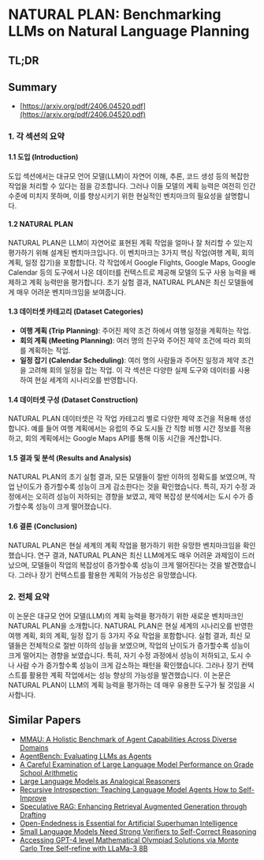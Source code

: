 # NATURAL PLAN: Benchmarking LLMs on Natural Language Planning
## TL;DR
## Summary
- [https://arxiv.org/pdf/2406.04520.pdf](https://arxiv.org/pdf/2406.04520.pdf)

### 1. 각 섹션의 요약

#### 1.1 도입 (Introduction)
도입 섹션에서는 대규모 언어 모델(LLM)이 자연어 이해, 추론, 코드 생성 등의 복잡한 작업을 처리할 수 있다는 점을 강조합니다. 그러나 이들 모델의 계획 능력은 여전히 인간 수준에 미치지 못하며, 이를 향상시키기 위한 현실적인 벤치마크의 필요성을 설명합니다.

#### 1.2 NATURAL PLAN
NATURAL PLAN은 LLM이 자연어로 표현된 계획 작업을 얼마나 잘 처리할 수 있는지 평가하기 위해 설계된 벤치마크입니다. 이 벤치마크는 3가지 핵심 작업(여행 계획, 회의 계획, 일정 잡기)을 포함합니다. 각 작업에서 Google Flights, Google Maps, Google Calendar 등의 도구에서 나온 데이터를 컨텍스트로 제공해 모델의 도구 사용 능력을 배제하고 계획 능력만을 평가합니다. 초기 실험 결과, NATURAL PLAN은 최신 모델들에게 매우 어려운 벤치마크임을 보여줍니다.

#### 1.3 데이터셋 카테고리 (Dataset Categories)
- **여행 계획 (Trip Planning)**: 주어진 제약 조건 하에서 여행 일정을 계획하는 작업.
- **회의 계획 (Meeting Planning)**: 여러 명의 친구와 주어진 제약 조건에 따라 회의를 계획하는 작업.
- **일정 잡기 (Calendar Scheduling)**: 여러 명의 사람들과 주어진 일정과 제약 조건을 고려해 회의 일정을 잡는 작업.
이 각 섹션은 다양한 실제 도구와 데이터를 사용하여 현실 세계의 시나리오를 반영합니다.

#### 1.4 데이터셋 구성 (Dataset Construction)
NATURAL PLAN 데이터셋은 각 작업 카테고리 별로 다양한 제약 조건을 적용해 생성합니다. 예를 들어 여행 계획에서는 유럽의 주요 도시들 간 직항 비행 시간 정보를 적용하고, 회의 계획에서는 Google Maps API를 통해 이동 시간을 계산합니다.

#### 1.5 결과 및 분석 (Results and Analysis)
NATURAL PLAN의 초기 실험 결과, 모든 모델들이 절반 이하의 정확도를 보였으며, 작업 난이도가 증가할수록 성능이 크게 감소한다는 것을 확인했습니다. 특히, 자기 수정 과정에서는 오히려 성능이 저하되는 경향을 보였고, 제약 복잡성 분석에서는 도시 수가 증가할수록 성능이 크게 떨어졌습니다.

#### 1.6 결론 (Conclusion)
NATURAL PLAN은 현실 세계의 계획 작업을 평가하기 위한 유망한 벤치마크임을 확인했습니다. 연구 결과, NATURAL PLAN은 최신 LLM에게도 매우 어려운 과제임이 드러났으며, 모델들이 작업의 복잡성이 증가할수록 성능이 크게 떨어진다는 것을 발견했습니다. 그러나 장기 컨텍스트를 활용한 계획의 가능성은 유망했습니다.

### 2. 전체 요약
이 논문은 대규모 언어 모델(LLM)의 계획 능력을 평가하기 위한 새로운 벤치마크인 NATURAL PLAN을 소개합니다. NATURAL PLAN은 현실 세계의 시나리오를 반영한 여행 계획, 회의 계획, 일정 잡기 등 3가지 주요 작업을 포함합니다. 실험 결과, 최신 모델들은 전체적으로 절반 이하의 성능을 보였으며, 작업의 난이도가 증가할수록 성능이 크게 떨어지는 경향을 보였습니다. 특히, 자기 수정 과정에서 성능이 저하되고, 도시 수나 사람 수가 증가할수록 성능이 크게 감소하는 패턴을 확인했습니다. 그러나 장기 컨텍스트를 활용한 계획 작업에서는 성능 향상의 가능성을 발견했습니다. 이 논문은 NATURAL PLAN이 LLM의 계획 능력을 평가하는 데 매우 유용한 도구가 될 것임을 시사합니다.

## Similar Papers
- [MMAU: A Holistic Benchmark of Agent Capabilities Across Diverse Domains](2407.18961.md)
- [AgentBench: Evaluating LLMs as Agents](2308.03688.md)
- [A Careful Examination of Large Language Model Performance on Grade School Arithmetic](2405.00332.md)
- [Large Language Models as Analogical Reasoners](2310.01714.md)
- [Recursive Introspection: Teaching Language Model Agents How to Self-Improve](2407.18219.md)
- [Speculative RAG: Enhancing Retrieval Augmented Generation through Drafting](2407.08223.md)
- [Open-Endedness is Essential for Artificial Superhuman Intelligence](2406.04268.md)
- [Small Language Models Need Strong Verifiers to Self-Correct Reasoning](2404.17140.md)
- [Accessing GPT-4 level Mathematical Olympiad Solutions via Monte Carlo Tree Self-refine with LLaMa-3 8B](2406.07394.md)
